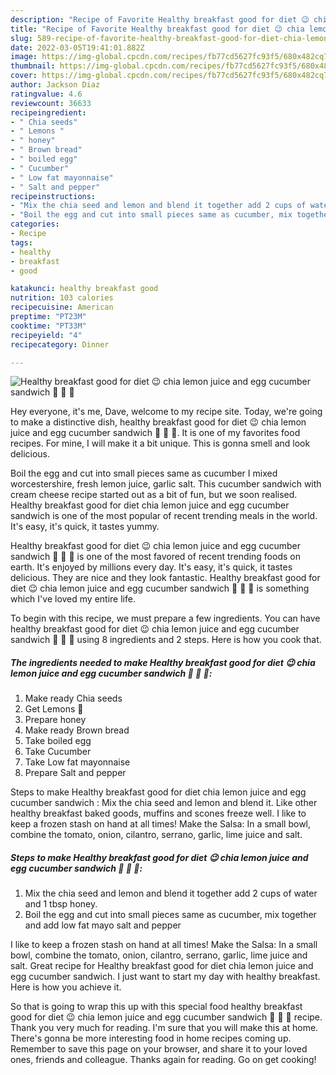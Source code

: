 ```yaml
---
description: "Recipe of Favorite Healthy breakfast good for diet 😉 chia lemon juice and egg cucumber sandwich 🥪 🥒 🥚"
title: "Recipe of Favorite Healthy breakfast good for diet 😉 chia lemon juice and egg cucumber sandwich 🥪 🥒 🥚"
slug: 589-recipe-of-favorite-healthy-breakfast-good-for-diet-chia-lemon-juice-and-egg-cucumber-sandwich
date: 2022-03-05T19:41:01.882Z
image: https://img-global.cpcdn.com/recipes/fb77cd5627fc93f5/680x482cq70/healthy-breakfast-good-for-diet-chia-lemon-juice-and-egg-cucumber-sandwich-recipe-main-photo.jpg
thumbnail: https://img-global.cpcdn.com/recipes/fb77cd5627fc93f5/680x482cq70/healthy-breakfast-good-for-diet-chia-lemon-juice-and-egg-cucumber-sandwich-recipe-main-photo.jpg
cover: https://img-global.cpcdn.com/recipes/fb77cd5627fc93f5/680x482cq70/healthy-breakfast-good-for-diet-chia-lemon-juice-and-egg-cucumber-sandwich-recipe-main-photo.jpg
author: Jackson Diaz
ratingvalue: 4.6
reviewcount: 36633
recipeingredient:
- " Chia seeds"
- " Lemons "
- " honey"
- " Brown bread"
- " boiled egg"
- " Cucumber"
- " Low fat mayonnaise"
- " Salt and pepper"
recipeinstructions:
- "Mix the chia seed and lemon and blend it together add 2 cups of water and 1 tbsp honey."
- "Boil the egg and cut into small pieces same as cucumber, mix together and add low fat mayo salt and pepper"
categories:
- Recipe
tags:
- healthy
- breakfast
- good

katakunci: healthy breakfast good 
nutrition: 103 calories
recipecuisine: American
preptime: "PT23M"
cooktime: "PT33M"
recipeyield: "4"
recipecategory: Dinner

---
```



![Healthy breakfast good for diet 😉 chia lemon juice and egg cucumber sandwich 🥪 🥒 🥚](https://img-global.cpcdn.com/recipes/fb77cd5627fc93f5/680x482cq70/healthy-breakfast-good-for-diet-chia-lemon-juice-and-egg-cucumber-sandwich-recipe-main-photo.jpg)

Hey everyone, it's me, Dave, welcome to my recipe site. Today, we're going to make a distinctive dish, healthy breakfast good for diet 😉 chia lemon juice and egg cucumber sandwich 🥪 🥒 🥚. It is one of my favorites food recipes. For mine, I will make it a bit unique. This is gonna smell and look delicious.

Boil the egg and cut into small pieces same as cucumber I mixed worcestershire, fresh lemon juice, garlic salt. This cucumber sandwich with cream cheese recipe started out as a bit of fun, but we soon realised. Healthy breakfast good for diet chia lemon juice and egg cucumber sandwich is one of the most popular of recent trending meals in the world. It&#39;s easy, it&#39;s quick, it tastes yummy.

Healthy breakfast good for diet 😉 chia lemon juice and egg cucumber sandwich 🥪 🥒 🥚 is one of the most favored of recent trending foods on earth. It's enjoyed by millions every day. It's easy, it's quick, it tastes delicious. They are nice and they look fantastic. Healthy breakfast good for diet 😉 chia lemon juice and egg cucumber sandwich 🥪 🥒 🥚 is something which I've loved my entire life.


To begin with this recipe, we must prepare a few ingredients. You can have healthy breakfast good for diet 😉 chia lemon juice and egg cucumber sandwich 🥪 🥒 🥚 using 8 ingredients and 2 steps. Here is how you cook that.

<!--inarticleads1-->

##### The ingredients needed to make Healthy breakfast good for diet 😉 chia lemon juice and egg cucumber sandwich 🥪 🥒 🥚:

1. Make ready  Chia seeds
1. Get  Lemons 🍋
1. Prepare  honey
1. Make ready  Brown bread
1. Take  boiled egg
1. Take  Cucumber
1. Take  Low fat mayonnaise
1. Prepare  Salt and pepper


Steps to make Healthy breakfast good for diet chia lemon juice and egg cucumber sandwich : Mix the chia seed and lemon and blend it. Like other healthy breakfast baked goods, muffins and scones freeze well. I like to keep a frozen stash on hand at all times! Make the Salsa: In a small bowl, combine the tomato, onion, cilantro, serrano, garlic, lime juice and salt. 

<!--inarticleads2-->

##### Steps to make Healthy breakfast good for diet 😉 chia lemon juice and egg cucumber sandwich 🥪 🥒 🥚:

1. Mix the chia seed and lemon and blend it together add 2 cups of water and 1 tbsp honey.
1. Boil the egg and cut into small pieces same as cucumber, mix together and add low fat mayo salt and pepper


I like to keep a frozen stash on hand at all times! Make the Salsa: In a small bowl, combine the tomato, onion, cilantro, serrano, garlic, lime juice and salt. Great recipe for Healthy breakfast good for diet chia lemon juice and egg cucumber sandwich. I just want to start my day with healthy breakfast. Here is how you achieve it. 

So that is going to wrap this up with this special food healthy breakfast good for diet 😉 chia lemon juice and egg cucumber sandwich 🥪 🥒 🥚 recipe. Thank you very much for reading. I'm sure that you will make this at home. There's gonna be more interesting food in home recipes coming up. Remember to save this page on your browser, and share it to your loved ones, friends and colleague. Thanks again for reading. Go on get cooking!
